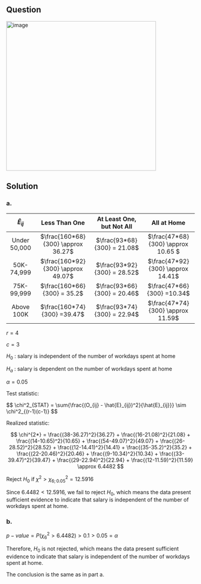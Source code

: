 ## Question

<img width="400" alt="image" src="https://github.com/user-attachments/assets/ff8f95dd-22d2-476b-a9d2-91226ff9452c"  />

## Solution

### a.

|$\hat{E}_{ij}$|           Less Than One             |     At Least One, but Not All      |            All at Home             |
| :----------: | :---------------------------------: | :--------------------------------: | :--------------------------------: |
| Under 50,000 | $\frac{160*68}{300} \approx 36.27$  | $\frac{93*68}{300} = 21.08$        | $\frac{47*68}{300} \approx 10.65 $ |
| 50K-74,999   |  $\frac{160*92}{300} \approx 49.07$ | $\frac{93*92}{300} = 28.52$        | $\frac{47*92}{300} \approx 14.41$  |
| 75K-99,999   |  $\frac{160*66}{300} = 35.2$        | $\frac{93*66}{300} = 20.46$        | $\frac{47*66}{300} =10.34$         |
| Above 100K   |  $\frac{160*74}{300} =39.47$        | $\frac{93*74}{300} = 22.94$        | $\frac{47*74}{300} \approx 11.59$  |

$r=4$ 

$c=3$  

$H_0$ : salary is independent of the number of workdays spent at home

$H_a$ : salary is dependent on the number of workdays spent at home

$\alpha = 0.05$

Test statistic:

$$
\chi^2_{STAT} = \sum{\frac{(O_{ij} - \hat{E}_{ij})^2}{\hat{E}\_\{ij}}} \sim \chi^2\_{(r-1)(c-1)}
$$

Realized statistic:

$$
\chi^{2*} = \frac{(38-36.27)^2}{36.27} + \frac{(16-21.08)^2}{21.08} + \frac{(14-10.65)^2}{10.65} + \frac{(54-49.07)^2}{49.07} + \frac{(26-28.52)^2}{28.52} + \frac{(12-14.41)^2}{14.41} + \frac{(35-35.2)^2}{35.2} + \frac{(22-20.46)^2}{20.46} + \frac{(9-10.34)^2}{10.34} + \frac{(33-39.47)^2}{39.47} + \frac{(29-22.94)^2}{22.94} + \frac{(12-11.59)^2}{11.59} \approx 6.4482
$$

Reject $H_0$ if $\chi^{2} > \chi^2_{6;0.05} = 12.5916$

Since $6.4482 < 12.5916$, we fail to reject $H_0$, which means the data present sufficient evidence to indicate that salary is independent of the number of workdays spent at home.

### b.

$p-value = P(\chi^2_6 > 6.4482) > 0.1 > 0.05 = \alpha$

Therefore, $H_0$ is not rejected, which means the data present sufficient evidence to indicate that salary is independent of the number of workdays spent at home.

The conclusion is the same as in part a.

